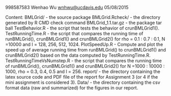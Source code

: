 998587583
Wenhao Wu
wnhwu@ucdavis.edu
05/08/2015

Content:
  BMLGrid/ - the source package
  BMLGrid.Rcheck/ - the directory generated by R CMD check command
  BMLGrid_1.1.tar.gz - the package tar ball
  TestBehavior.R - the script that tests the behavior of crunBMLGrid1().
  TestRunningTime.R - the script that compares the running time of runBMLGrid(), crunBMLGrid1() and crunBMLGrid2() for rho = 0.1 : 0.7 : 0.1, N =10000 and l = 128, 256, 512, 1024.
  PlotSpeedUp.R - Compute and plot the speed up of average running time from runBMLGrid() to crunBMLGrid1() and crunBMLGrid2() based on the data computed by TestRunningTime.R.
  TestRunningTimeVsNumstep.R - the script that compares the running time of runBMLGrid(), crunBMLGrid1() and crunBMLGrid2() for N =1000 : 10000 : 1000, rho = 0.3, 0.4, 0.5 and l = 256.
  report/ - the directory containing the latex source code and PDF file of the report for Assignment 3 (or 4 if the mini assignment is considered 3).
  Data/ - the directory containing the csv format data (raw and summarized) for the figures in our report.
  
  
